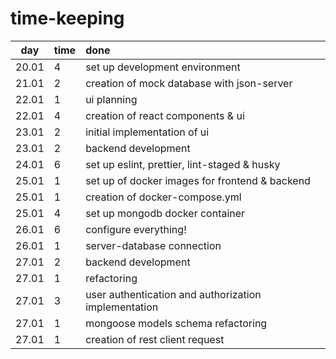 # time-keeping

|  day  | time | done                                                 |
| :---: | :--- | :--------------------------------------------------- |
| 20.01 | 4    | set up development environment                       |
| 21.01 | 2    | creation of mock database with json-server           |
| 22.01 | 1    | ui planning                                          |
| 22.01 | 4    | creation of react components & ui                    |
| 23.01 | 2    | initial implementation of ui                         |
| 23.01 | 2    | backend development                                  |
| 24.01 | 6    | set up eslint, prettier, lint-staged & husky         |
| 25.01 | 1    | set up of docker images for frontend & backend       |
| 25.01 | 1    | creation of docker-compose.yml                       |
| 25.01 | 4    | set up mongodb docker container                      |
| 26.01 | 6    | configure everything!                                |
| 26.01 | 1    | server-database connection                           |
| 27.01 | 2    | backend development                                  |
| 27.01 | 1    | refactoring                                          |
| 27.01 | 3    | user authentication and authorization implementation |
| 27.01 | 1    | mongoose models schema refactoring                   |
| 27.01 | 1    | creation of rest client request                      |
